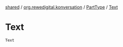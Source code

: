 [shared](../../index.md) / [org.rewedigital.konversation](../index.md) / [PartType](index.md) / [Text](./-text.md)

# Text

`Text`